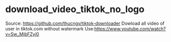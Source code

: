 # download_video_tiktok_no_logo
Source: https://github.com/thucngv/tiktok-downloader
Dowload all video of user in tiktok.com without watermark
Use:https://www.youtube.com/watch?v=Sw_MjbFZyj0
